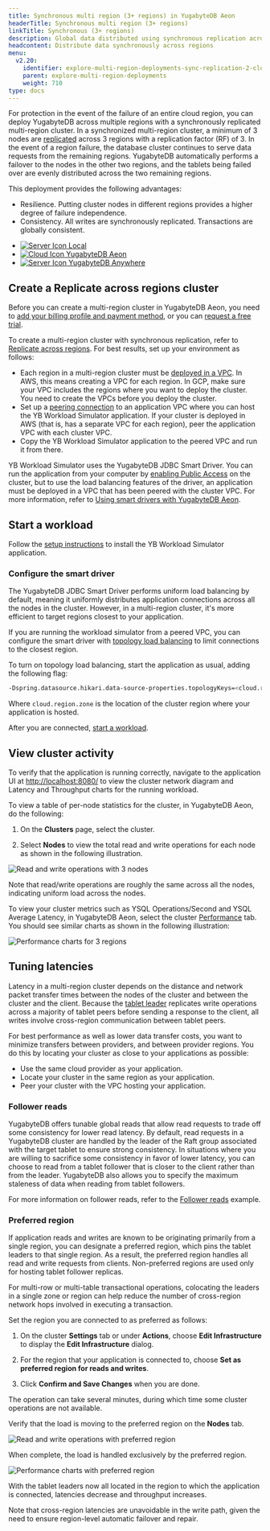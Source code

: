 ```yaml
---
title: Synchronous multi region (3+ regions) in YugabyteDB Aeon
headerTitle: Synchronous multi region (3+ regions)
linkTitle: Synchronous (3+ regions)
description: Global data distributed using synchronous replication across regions using YugabyteDB Aeon.
headcontent: Distribute data synchronously across regions
menu:
  v2.20:
    identifier: explore-multi-region-deployments-sync-replication-2-cloud
    parent: explore-multi-region-deployments
    weight: 710
type: docs
---
```


For protection in the event of the failure of an entire cloud region, you can deploy YugabyteDB across multiple regions with a synchronously replicated multi-region cluster. In a synchronized multi-region cluster, a minimum of 3 nodes are [replicated](../../../architecture/docdb-replication/replication/) across 3 regions with a replication factor (RF) of 3. In the event of a region failure, the database cluster continues to serve data requests from the remaining regions. YugabyteDB automatically performs a failover to the nodes in the other two regions, and the tablets being failed over are evenly distributed across the two remaining regions.

This deployment provides the following advantages:

- Resilience. Putting cluster nodes in different regions provides a higher degree of failure independence.
- Consistency. All writes are synchronously replicated. Transactions are globally consistent.

<ul class="nav nav-tabs-alt nav-tabs-yb">
  <li>
    <a href="../synchronous-replication-ysql/" class="nav-link">
      <img src="/icons/database.svg" alt="Server Icon">
      Local
    </a>
  </li>
  <li>
    <a href="../synchronous-replication-cloud/" class="nav-link active">
      <img src="/icons/cloud.svg" alt="Cloud Icon">
      YugabyteDB Aeon
    </a>
  </li>
  <li>
    <a href="../synchronous-replication-yba/" class="nav-link">
      <img src="/icons/server.svg" alt="Server Icon">
      YugabyteDB Anywhere
    </a>
  </li>
</ul>

## Create a Replicate across regions cluster

Before you can create a multi-region cluster in YugabyteDB Aeon, you need to [add your billing profile and payment method](/stable/yugabyte-cloud/cloud-admin/cloud-billing-profile/), or you can [request a free trial](/stable/yugabyte-cloud/managed-freetrial/).

To create a multi-region cluster with synchronous replication, refer to [Replicate across regions](/stable/yugabyte-cloud/cloud-basics/create-clusters/create-clusters-multisync/). For best results, set up your environment as follows:

- Each region in a multi-region cluster must be [deployed in a VPC](/stable/yugabyte-cloud/cloud-basics/cloud-vpcs/cloud-add-vpc/). In AWS, this means creating a VPC for each region. In GCP, make sure your VPC includes the regions where you want to deploy the cluster. You need to create the VPCs before you deploy the cluster.
- Set up a [peering connection](/stable/yugabyte-cloud/cloud-basics/cloud-vpcs/cloud-add-peering/) to an application VPC where you can host the YB Workload Simulator application. If your cluster is deployed in AWS (that is, has a separate VPC for each region), peer the application VPC with each cluster VPC.
- Copy the YB Workload Simulator application to the peered VPC and run it from there.

YB Workload Simulator uses the YugabyteDB JDBC Smart Driver. You can run the application from your computer by [enabling Public Access](/stable/yugabyte-cloud/cloud-secure-clusters/add-connections/#enabling-public-access) on the cluster, but to use the load balancing features of the driver, an application must be deployed in a VPC that has been peered with the cluster VPC. For more information, refer to [Using smart drivers with YugabyteDB Aeon](/stable/drivers-orms/smart-drivers/#using-smart-drivers-with-yugabytedb-aeon).

## Start a workload

Follow the [setup instructions](../../#set-up-yb-workload-simulator) to install the YB Workload Simulator application.

### Configure the smart driver

The YugabyteDB JDBC Smart Driver performs uniform load balancing by default, meaning it uniformly distributes application connections across all the nodes in the cluster. However, in a multi-region cluster, it's more efficient to target regions closest to your application.

If you are running the workload simulator from a peered VPC, you can configure the smart driver with [topology load balancing](/stable/drivers-orms/smart-drivers/#topology-aware-load-balancing) to limit connections to the closest region.

To turn on topology load balancing, start the application as usual, adding the following flag:

```sh
-Dspring.datasource.hikari.data-source-properties.topologyKeys=<cloud.region.zone>
```

Where `cloud.region.zone` is the location of the cluster region where your application is hosted.

After you are connected, [start a workload](../../#start-a-read-and-write-workload).

## View cluster activity

To verify that the application is running correctly, navigate to the application UI at <http://localhost:8080/> to view the cluster network diagram and Latency and Throughput charts for the running workload.

To view a table of per-node statistics for the cluster, in YugabyteDB Aeon, do the following:

1. On the **Clusters** page, select the cluster.

1. Select **Nodes** to view the total read and write operations for each node as shown in the following illustration.

![Read and write operations with 3 nodes](/images/ce/multisync-managed-nodes.png)

Note that read/write operations are roughly the same across all the nodes, indicating uniform load across the nodes.

To view your cluster metrics such as YSQL Operations/Second and YSQL Average Latency, in YugabyteDB Aeon, select the cluster [Performance](/stable/yugabyte-cloud/cloud-monitor/overview/#performance-metrics) tab. You should see similar charts as shown in the following illustration:

![Performance charts for 3 regions](/images/ce/multisync-managed-charts.png)

## Tuning latencies

Latency in a multi-region cluster depends on the distance and network packet transfer times between the nodes of the cluster and between the cluster and the client. Because the [tablet leader](../../../architecture/key-concepts/#tablet-leader) replicates write operations across a majority of tablet peers before sending a response to the client, all writes involve cross-region communication between tablet peers.

For best performance as well as lower data transfer costs, you want to minimize transfers between providers, and between provider regions. You do this by locating your cluster as close to your applications as possible:

- Use the same cloud provider as your application.
- Locate your cluster in the same region as your application.
- Peer your cluster with the VPC hosting your application.

### Follower reads

YugabyteDB offers tunable global reads that allow read requests to trade off some consistency for lower read latency. By default, read requests in a YugabyteDB cluster are handled by the leader of the Raft group associated with the target tablet to ensure strong consistency. In situations where you are willing to sacrifice some consistency in favor of lower latency, you can choose to read from a tablet follower that is closer to the client rather than from the leader. YugabyteDB also allows you to specify the maximum staleness of data when reading from tablet followers.

For more information on follower reads, refer to the [Follower reads](../../ysql-language-features/going-beyond-sql/follower-reads-ysql/) example.

### Preferred region

If application reads and writes are known to be originating primarily from a single region, you can designate a preferred region, which pins the tablet leaders to that single region. As a result, the preferred region handles all read and write requests from clients. Non-preferred regions are used only for hosting tablet follower replicas.

For multi-row or multi-table transactional operations, colocating the leaders in a single zone or region can help reduce the number of cross-region network hops involved in executing a transaction.

Set the region you are connected to as preferred as follows:

1. On the cluster **Settings** tab or under **Actions**, choose **Edit Infrastructure** to display the **Edit Infrastructure** dialog.

1. For the region that your application is connected to, choose **Set as preferred region for reads and writes**.

1. Click **Confirm and Save Changes** when you are done.

The operation can take several minutes, during which time some cluster operations are not available.

Verify that the load is moving to the preferred region on the **Nodes** tab.

![Read and write operations with preferred region](/images/ce/multisync-managed-nodes-preferred.png)

When complete, the load is handled exclusively by the preferred region.

![Performance charts with preferred region](/images/ce/multisync-managed-charts-preferred.png)

With the tablet leaders now all located in the region to which the application is connected, latencies decrease and throughput increases.

Note that cross-region latencies are unavoidable in the write path, given the need to ensure region-level automatic failover and repair.
